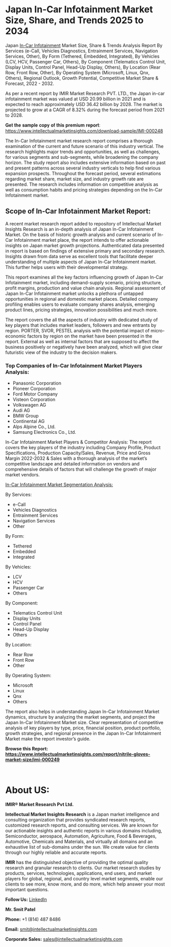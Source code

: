 <h1>Japan In-Car Infotainment Market Size, Share, and Trends 2025 to 2034</h1>
<p>Japan <a href="https://www.intellectualmarketinsights.com/report/nitrile-gloves-market-size/imi-000249">In-Car Infotainment</a> Market Size, Share &amp; Trends Analysis Report By Services (e-Call, Vehicles Diagnostics, Entrainment Services, Navigation Services, Other), By Form (Tethered, Embedded, Integrated), By&nbsp;Vehicles (LCV, HCV, Passenger Car, Others), By Component (Telematics Control Unit, Display Units, Control Panel, Head-Up Display, Others), By Location (Rear Row, Front Row, Other), By Operating System (Microsoft, Linux, Qnx, Others), Regional Outlook, Growth Potential, Competitive Market Share &amp; Forecast, 2022 - 2032.</p>
<p>As per a recent report by IMIR Market Research PVT. LTD., the Japan in-car infotainment market was valued at&nbsp;USD 20.99 billion in 2021&nbsp;and is expected to reach approximately&nbsp;USD 36.42 billion by 2028. The market is projected to grow at a CAGR of&nbsp;8.32%&nbsp;during the forecast period from 2021 to 2028.&nbsp;</p>
<p>𝐆𝐞𝐭 𝐭𝐡𝐞 𝐬𝐚𝐦𝐩𝐥𝐞 𝐜𝐨𝐩𝐲 𝐨𝐟 𝐭𝐡𝐢𝐬 𝐩𝐫𝐞𝐦𝐢𝐮𝐦 𝐫𝐞𝐩𝐨𝐫𝐭: <a href="https://www.intellectualmarketinsights.com/download-sample/IMI-000248">https://www.intellectualmarketinsights.com/download-sample/IMI-000248</a></p>
<p>The In-Car Infotainment market research report comprises a thorough examination of the current and future scenario of this industry vertical. The research highlights major trends and opportunities, as well as challenges, for various segments and sub-segments, while broadening the company horizon. The study report also includes extensive information based on past and present patterns across several industry verticals to help find various expansion prospects. Throughout the forecast period, several estimations regarding market share, market size, and industry growth rate are presented. The research includes information on competitive analysis as well as consumption habits and pricing strategies depending on the In-Car Infotainment market.</p>
<h2>Scope of In-Car Infotainment Market Report:</h2>
<p>A recent market research report added to repository of Intellectual Market Insights Research is an in-depth analysis of Japan In-Car Infotainment Market. On the basis of historic growth analysis and current scenario of In-Car Infotainment market place, the report intends to offer actionable insights on Japan market growth projections. Authenticated data presented in report is based on findings of extensive primary and secondary research. Insights drawn from data serve as excellent tools that facilitate deeper understanding of multiple aspects of Japan In-Car Infotainment market. This further helps users with their developmental strategy.</p>
<p>This report examines all the key factors influencing growth of Japan In-Car Infotainment market, including demand-supply scenario, pricing structure, profit margins, production and value chain analysis. Regional assessment of Japan In-Car Infotainment market unlocks a plethora of untapped opportunities in regional and domestic market places. Detailed company profiling enables users to evaluate company shares analysis, emerging product lines, pricing strategies, innovation possibilities and much more.</p>
<p>The report covers the all the aspects of industry with dedicated study of key players that includes market leaders, followers and new entrants by region. PORTER, SVOR, PESTEL analysis with the potential impact of micro-economic factors by region on the market have been presented in the report. External as well as internal factors that are supposed to affect the business positively or negatively have been analyzed, which will give clear futuristic view of the industry to the decision makers.</p>
<h3>Top Companies of In-Car Infotainment Market Players Analysis:</h3>
<ul>
<li>Panasonic Corporation</li>
<li>Pioneer Corporation</li>
<li>Ford Motor Company</li>
<li>Visteon Corporation</li>
<li>Volkswagen AG</li>
<li>Audi AG</li>
<li>BMW Group</li>
<li>Continental AG</li>
<li>Alps Alpine Co., Ltd.</li>
<li>Samsung Electronics Co., Ltd.</li>
</ul>
<p>In-Car Infotainment Market Players &amp; Competitor Analysis: The report covers the key players of the industry including Company Profile, Product Specifications, Production Capacity/Sales, Revenue, Price and Gross Margin 2022-2032 &amp; Sales with a thorough analysis of the market&rsquo;s competitive landscape and detailed information on vendors and comprehensive details of factors that will challenge the growth of major market vendors.</p>
<p><u>In-Car Infotainment Market Segmentation Analysis:</u></p>
<p>By Services:</p>
<ul>
<li>e-Call</li>
<li>Vehicles Diagnostics</li>
<li>Entrainment Services</li>
<li>Navigation Services</li>
<li>Other</li>
</ul>
<p>By Form:</p>
<ul>
<li>Tethered</li>
<li>Embedded</li>
<li>Integrated</li>
</ul>
<p>By&nbsp;Vehicles:</p>
<ul>
<li>LCV</li>
<li>HCV</li>
<li>Passenger Car</li>
<li>Others</li>
</ul>
<p>By Component:</p>
<ul>
<li>Telematics Control Unit</li>
<li>Display Units</li>
<li>Control Panel</li>
<li>Head-Up Display</li>
<li>Others</li>
</ul>
<p>By Location:</p>
<ul>
<li>Rear Row</li>
<li>Front Row</li>
<li>Other</li>
</ul>
<p>By Operating System:</p>
<ul>
<li>Microsoft</li>
<li>Linux</li>
<li>Qnx</li>
<li>Others</li>
</ul>
<p>The report also helps in understanding Japan In-Car Infotainment Market dynamics, structure by analyzing the market segments, and project the Japan In-Car Infotainment&nbsp;Market size. Clear representation of competitive analysis of key players by type, price, financial position, product portfolio, growth strategies, and regional presence in the Japan In-Car Infotainment Market make the report investor&rsquo;s guide.</p>
<p><strong>Browse this Report:&nbsp; </strong><a href="https://www.intellectualmarketinsights.com/report/nitrile-gloves-market-size/imi-000249"><strong>https://www.intellectualmarketinsights.com/report/nitrile-gloves-market-size/imi-000249</strong></a></p>
<p>&nbsp;</p>
<h1>About US:</h1>
<p><strong>IMIR&reg; Market Research Pvt Ltd.</strong></p>
<p><strong>Intellectual Market Insights Research</strong> is a Japan market intelligence and consulting organization that provides syndicated research reports, customized research reports, and consulting services. We are known for our actionable insights and authentic reports in various domains including, Semiconductor, aerospace, Automation, Agriculture, Food &amp; Beverages, Automotive, Chemicals and Materials, and virtually all domains and an exhaustive list of sub-domains under the sun. We create value for clients through our highly reliable and accurate reports.</p>
<p><strong>IMIR</strong> has the distinguished objective of providing the optimal quality research and granular research to clients. Our market research studies by products, services, technologies, applications, end users, and market players for global, regional, and country level market segments, enable our clients to see more, know more, and do more, which help answer your most important questions.</p>
<p><strong>Follow Us:</strong> <a href="https://www.linkedin.com/company/imir-marketresearch/">LinkedIn</a></p>
<p><strong>Mr. Smit Patel</strong></p>
<p><strong>Phone:</strong> +1 (814) 487 8486</p>
<p><strong>Email:</strong> <a href="mailto:smit@intellectualmarketinsights.com">smit@intellectualmarketinsights.com</a></p>
<p><strong>Corporate Sales:</strong> <a href="mailto:sales@intellectualmarketinsights.com">sales@intellectualmarketinsights.com</a></p>
<p>&nbsp;</p>
